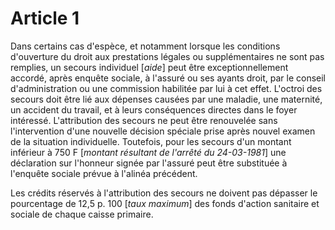 # Article 1

Dans certains cas d'espèce, et notamment lorsque les conditions d'ouverture du droit aux prestations légales ou supplémentaires ne sont pas remplies, un secours individuel [*aide*] peut être exceptionnellement accordé, après enquête sociale, à l'assuré ou ses ayants droit, par le conseil d'administration ou une commission habilitée par lui à cet effet. L'octroi des secours doit être lié aux dépenses causées par une maladie, une maternité, un accident du travail, et à leurs conséquences directes dans le foyer intéressé. L'attribution des secours ne peut être renouvelée sans l'intervention d'une nouvelle décision spéciale prise après nouvel examen de la situation individuelle. Toutefois, pour les secours d'un montant inférieur à 750 F [*montant résultant de l'arrêté du 24-03-1981*] une déclaration sur l'honneur signée par l'assuré peut être substituée à l'enquête sociale prévue à l'alinéa précédent.

Les crédits réservés à l'attribution des secours ne doivent pas dépasser le pourcentage de 12,5 p. 100 [*taux maximum*] des fonds d'action sanitaire et sociale de chaque caisse primaire.
